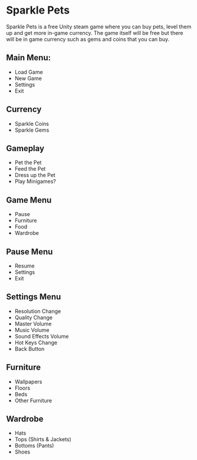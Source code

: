 # Sparkle Pets
Sparkle Pets is a free Unity steam game where you can buy pets, level them up and get more in-game currency. The game itself will be free but there will be in game currency such as gems and coins that you can buy.

## Main Menu:
* Load Game
* New Game
* Settings
* Exit

## Currency
* Sparkle Coins
* Sparkle Gems

## Gameplay
* Pet the Pet
* Feed the Pet
* Dress up the Pet
* Play Minigames?

## Game Menu
* Pause
* Furniture
* Food
* Wardrobe

## Pause Menu
* Resume
* Settings
* Exit

## Settings Menu
* Resolution Change
* Quality Change
* Master Volume
* Music Volume
* Sound Effects Volume
* Hot Keys Change
* Back Button

## Furniture
* Wallpapers
* Floors
* Beds
* Other Furniture

## Wardrobe
* Hats
* Tops (Shirts & Jackets)
* Bottoms (Pants)
* Shoes

